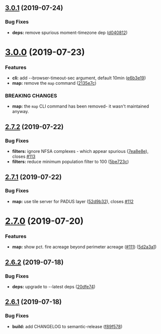 ## [3.0.1](https://github.com/publicdocs-platform/fire-monitor-bot/compare/v3.0.0...v3.0.1) (2019-07-24)


### Bug Fixes

* **deps:** remove spurious moment-timezone dep ([d040812](https://github.com/publicdocs-platform/fire-monitor-bot/commit/d040812))

# [3.0.0](https://github.com/publicdocs-platform/fire-monitor-bot/compare/v2.7.2...v3.0.0) (2019-07-23)


### Features

* **cli:** add --browser-timeout-sec argument, default 10min ([e6b3e19](https://github.com/publicdocs-platform/fire-monitor-bot/commit/e6b3e19))
* **map:** remove the `map` command ([2135e7c](https://github.com/publicdocs-platform/fire-monitor-bot/commit/2135e7c))


### BREAKING CHANGES

* **map:** the `map` CLI command has been removed- it wasn't maintained anyway.

## [2.7.2](https://github.com/publicdocs-platform/fire-monitor-bot/compare/v2.7.1...v2.7.2) (2019-07-22)


### Bug Fixes

* **filters:** ignore NFSA complexes - which appear spurious ([7ea8e8e](https://github.com/publicdocs-platform/fire-monitor-bot/commit/7ea8e8e)), closes [#113](https://github.com/publicdocs-platform/fire-monitor-bot/issues/113)
* **filters:** reduce minimum population filter to 100 ([5be723c](https://github.com/publicdocs-platform/fire-monitor-bot/commit/5be723c))

## [2.7.1](https://github.com/publicdocs-platform/fire-monitor-bot/compare/v2.7.0...v2.7.1) (2019-07-22)


### Bug Fixes

* **map:** use tile server for PADUS layer ([52d9b32](https://github.com/publicdocs-platform/fire-monitor-bot/commit/52d9b32)), closes [#112](https://github.com/publicdocs-platform/fire-monitor-bot/issues/112)

# [2.7.0](https://github.com/publicdocs-platform/fire-monitor-bot/compare/v2.6.2...v2.7.0) (2019-07-20)


### Features

* **map:** show pct. fire acreage beyond perimeter acreage ([#111](https://github.com/publicdocs-platform/fire-monitor-bot/issues/111)) ([5d2a3a1](https://github.com/publicdocs-platform/fire-monitor-bot/commit/5d2a3a1))

## [2.6.2](https://github.com/publicdocs-platform/fire-monitor-bot/compare/v2.6.1...v2.6.2) (2019-07-18)


### Bug Fixes

* **deps:** upgrade to --latest deps ([20dfe74](https://github.com/publicdocs-platform/fire-monitor-bot/commit/20dfe74))

## [2.6.1](https://github.com/publicdocs-platform/fire-monitor-bot/compare/v2.6.0...v2.6.1) (2019-07-18)


### Bug Fixes

* **build:** add CHANGELOG to semantic-release ([f89f578](https://github.com/publicdocs-platform/fire-monitor-bot/commit/f89f578))
